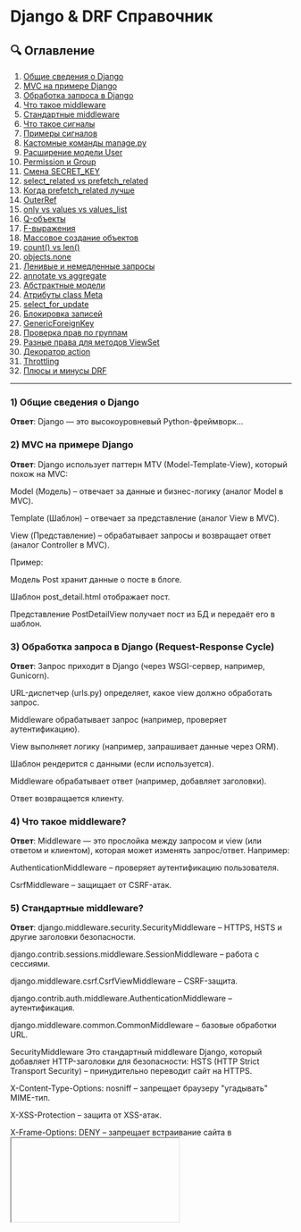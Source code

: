 # Django & DRF Справочник

## 🔍 Оглавление
1. [Общие сведения о Django](#1-общие-сведения-о-django)
2. [MVC на примере Django](#2-mvc-на-примере-django)
3. [Обработка запроса в Django](#3-обработка-запроса-в-django)
4. [Что такое middleware](#4-что-такое-middleware)
5. [Стандартные middleware](#5-стандартные-middleware)
6. [Что такое сигналы](#6-что-такое-сигналы)
7. [Примеры сигналов](#7-примеры-сигналов)
8. [Кастомные команды manage.py](#8-кастомные-команды-managepy)
9. [Расширение модели User](#9-расширение-модели-user)
10. [Permission и Group](#10-permission-и-group)
11. [Смена SECRET_KEY](#11-смена-secret_key)
12. [select_related vs prefetch_related](#12-select_related-vs-prefetch_related)
13. [Когда prefetch_related лучше](#13-когда-prefetch_related-лучше)
14. [OuterRef](#14-outerref)
15. [only vs values vs values_list](#15-only-vs-values-vs-values_list)
16. [Q-объекты](#16-q-объекты)
17. [F-выражения](#17-f-выражения)
18. [Массовое создание объектов](#18-массовое-создание-объектов)
19. [count() vs len()](#19-count-vs-len)
20. [objects.none](#20-objectsnone)
21. [Ленивые и немедленные запросы](#21-ленивые-и-немедленные-запросы)
22. [annotate vs aggregate](#22-annotate-vs-aggregate)
23. [Абстрактные модели](#23-абстрактные-модели)
24. [Атрибуты class Meta](#24-атрибуты-class-meta)
25. [select_for_update](#25-select_for_update)
26. [Блокировка записей](#26-блокировка-записей)
27. [GenericForeignKey](#27-genericforeignkey)
28. [Проверка прав по группам](#28-проверка-прав-по-группам)
29. [Разные права для методов ViewSet](#29-разные-права-для-методов-viewset)
30. [Декоратор action](#30-декоратор-action)
31. [Throttling](#31-throttling)
32. [Плюсы и минусы DRF](#32-плюсы-и-минусы-drf)

---

### 1) Общие сведения о Django
**Ответ**: Django — это высокоуровневый Python-фреймворк...


### 2) MVC на примере Django
**Ответ**: Django использует паттерн MTV (Model-Template-View), который похож на MVC:

Model (Модель) – отвечает за данные и бизнес-логику (аналог Model в MVC).

Template (Шаблон) – отвечает за представление (аналог View в MVC).

View (Представление) – обрабатывает запросы и возвращает ответ (аналог Controller в MVC).

Пример:

Модель Post хранит данные о посте в блоге.

Шаблон post_detail.html отображает пост.

Представление PostDetailView получает пост из БД и передаёт его в шаблон.

### 3) Обработка запроса в Django (Request-Response Cycle)
**Ответ**: Запрос приходит в Django (через WSGI-сервер, например, Gunicorn).

URL-диспетчер (urls.py) определяет, какое view должно обработать запрос.

Middleware обрабатывает запрос (например, проверяет аутентификацию).

View выполняет логику (например, запрашивает данные через ORM).

Шаблон рендерится с данными (если используется).

Middleware обрабатывает ответ (например, добавляет заголовки).

Ответ возвращается клиенту.

### 4) Что такое middleware?
**Ответ**: Middleware — это прослойка между запросом и view (или ответом и клиентом), которая может изменять запрос/ответ. Например:

AuthenticationMiddleware – проверяет аутентификацию пользователя.

CsrfMiddleware – защищает от CSRF-атак.

### 5) Стандартные middleware?
**Ответ**: django.middleware.security.SecurityMiddleware – HTTPS, HSTS и другие заголовки безопасности.

django.contrib.sessions.middleware.SessionMiddleware – работа с сессиями.

django.middleware.csrf.CsrfViewMiddleware – CSRF-защита.

django.contrib.auth.middleware.AuthenticationMiddleware – аутентификация.

django.middleware.common.CommonMiddleware – базовые обработки URL.

SecurityMiddleware
Это стандартный middleware Django, который добавляет HTTP-заголовки для безопасности:
HSTS (HTTP Strict Transport Security) – принудительно переводит сайт на HTTPS.

X-Content-Type-Options: nosniff – запрещает браузеру "угадывать" MIME-тип.

X-XSS-Protection – защита от XSS-атак.

X-Frame-Options: DENY – запрещает встраивание сайта в <iframe>.

### 6) Что такое сигналы?
**Ответ**: Сигналы — это механизм для выполнения кода при определённых событиях (например, сохранение модели или запрос к БД).

### 7) Примеры сигналов?
**Ответ**: pre_save, post_save – до/после сохранения модели.

pre_delete, post_delete – до/после удаления.

request_started, request_finished – начало/конец запроса.

m2m_changed – изменение ManyToMany-поля.

Пример:

python
from django.db.models.signals import post_save
from django.dispatch import receiver

@receiver(post_save, sender=User)
def user_created(sender, instance, created, **kwargs):
    if created:
        print("Новый пользователь создан!")
        
### 8) Кастомные команды manage.py?
**Ответ**: Создать файл management/commands/mycommand.py в приложении.

Унаследоваться от BaseCommand:

python
from django.core.management.base import BaseCommand

class Command(BaseCommand):
    help = "Описание команды"

    def handle(self, *args, **options):
        self.stdout.write("Hello, Django!")
Вызвать: python manage.py mycommand.

### 9) Расширение модели User?
**Ответ**: OneToOne-связь:

python
from django.contrib.auth.models import User

class Profile(models.Model):
    user = models.OneToOneField(User, on_delete=models.CASCADE)
    bio = models.TextField()
Proxy-модель (если нужно только добавить методы).

Абстрактный User (если нужна полная замена):

python
AUTH_USER_MODEL = "myapp.CustomUser"  # в settings.py

### 10) Permission и Group в Django?
**Ответ**:
Permission – права доступа (например, can_publish_post).

Group – группа пользователей с общими правами (например, "Редакторы").

Пример:

python
from django.contrib.auth.models import Group, Permission

editors = Group.objects.create(name="Редакторы")
permission = Permission.objects.get(codename="publish_post")
editors.permissions.add(permission)

### 11) Смена SECRET_KEY?
**Ответ**:
Сессии пользователей станут недействительными.

CSRF-токены перестанут работать.

Пароли, зашифрованные с его использованием (если использовался для хеширования), могут стать нечитаемыми.

### 12) select_related vs prefetch_related?
**Ответ**:
select_related – JOIN в SQL для ForeignKey и OneToOne.

prefetch_related – отдельный запрос для ManyToMany и reverse ForeignKey.

Пример:

python
# 1 запрос с JOIN
Author.objects.select_related('profile').get(id=1)

# 2 запроса: авторы + их книги
Author.objects.prefetch_related('books').all()

### 13) Когда prefetch_related лучше чем select_related для связи один ко многим?
**Ответ**:
Если у родителя много детей (например, у Автора 1000 Книг), prefetch_related может быть эффективнее, чтобы избежать огромного JOIN.

### 14) Что такое OuterRef?
**Ответ**:
OuterRef используется в подзапросах (например, в annotate).

Пример:

python
from django.db.models import OuterRef, Subquery

newest = Comment.objects.filter(post=OuterRef('pk')).order_by('-created_at')
Post.objects.annotate(newest_comment_text=Subquery(newest.values('text')[:1]))

### 15) Какая разница между only, values и values_list?
**Ответ**:
only('field') – загружает только указанные поля, но остальные доступны (ленивая загрузка).

values('field') – возвращает QuerySet словарей.

values_list('field', flat=True) – возвращает QuerySet кортежей (или значений, если flat=True).

### 16) Что такое Q-объекты?
**Ответ**:
Позволяют строить сложные запросы с OR, AND и NOT.

Пример:

python
from django.db.models import Q

Post.objects.filter(Q(title__startswith="Django") | Q(title__startswith="Python"))

### 17) Что такое F-выражения?
**Ответ**:
Позволяют ссылаться на значение поля в запросе.

Пример (увеличить счётчик):

python
from django.db.models import F

Product.objects.update(price=F('price') * 1.1)

### 18) Как создать 100 тысяч объектов в базе?
**Ответ**:
Через bulk_create:

python
objs = [MyModel(name=f"Object {i}") for i in range(100000)]
MyModel.objects.bulk_create(objs, batch_size=1000)  # Пакетами по 1000

Плюсы:

Уменьшает нагрузку на БД.

Работает в 10-100 раз быстрее, чем цикл с save().

Ограничения:

Не вызывает save() и сигналы (post_save и т.д.).

Не работает с auto_now_add (если не указать batch_size).

### 19) Почему надо использовать objects.count() вместо len(objects)?
**Ответ**:
count() делает SELECT COUNT(*) – быстро.

len() загружает все объекты в память – медленно.

### 20) Что делает objects.none?
**Ответ**:
Возвращает пустой QuerySet (полезно для начального значения в методах).

### 21) В каких случаях Django выполняет запросы немедленно, в каких лениво?
**Ответ**:
Лениво:

filter(), all(), exclude() – не выполняют запрос, пока не нужно реальное значение.

Немедленно:

len(), list(), итерация, bool(), count(), exists().

Ленивые (запрос выполняется только при обращении)
python
queryset = Book.objects.all()  # Запрос не выполнен
books = list(queryset)         # Запрос выполнен (SELECT * FROM books)
Немедленные (запрос выполняется сразу)
python
count = Book.objects.count()    # SELECT COUNT(*) FROM books
exists = Book.objects.exists()  # SELECT 1 FROM books LIMIT 1

### 22) В чём разница между annotate и aggregate?
**Ответ**:
annotate() – добавляет вычисляемое поле к каждому объекту.

aggregate() – возвращает общий результат (например, Avg, Sum).

Пример:

python
# Средний рейтинг каждого автора
Author.objects.annotate(avg_rating=Avg('books__rating'))

# Общий средний рейтинг всех книг
Book.objects.aggregate(Avg('rating'))

### 23) Что такое абстрактные модели?
**Ответ**:
Это модели, которые не создают таблицу в БД, но от них можно наследоваться.

Пример:

python
class TimestampModel(models.Model):
    created_at = models.DateTimeField(auto_now_add=True)
    updated_at = models.DateTimeField(auto_now=True)

    class Meta:
        abstract = True

class Post(TimestampModel):
    title = models.CharField(max_length=100)
    
### 24) Какие атрибуты у class Meta для моделей знаешь?
**Ответ**:
verbose_name – человекочитаемое имя.

ordering – сортировка по умолчанию (['-created_at']).

indexes – индексы ([models.Index(fields=['title'])]).

unique_together – уникальные комбинации полей.

### 25) Зачем нужен select_for_update?
**Ответ**:
Блокирует строки в БД для конкурентного доступа (используется в транзакциях).

Пример:

python
from django.db import transaction

with transaction.atomic():
    product = Product.objects.select_for_update().get(id=1)
    product.stock -= 1
    product.save()
    
### 26) Что будет если обратимся к записям, заблокированным через select_for_update?
**Ответ**:
Запрос будет ждать, пока блокировка не снимется (если nowait=False) или получит ошибку (если nowait=True).

### 27) GenericForeignKey?
**Ответ**:
Когда нужно связать модель с разными типами моделей (например, комментарии к Постам и Видео).

### 28) Проверка прав по группам?
**Ответ**:
Через permission_classes в DRF:

python
from rest_framework.permissions import BasePermission

class IsEditor(BasePermission):
    def has_permission(self, request, view):
        return request.user.groups.filter(name="Редакторы").exists()

class MyView(APIView):
    permission_classes = [IsEditor]
    
### 29) Разные права для методов ViewSet?
**Ответ**:
Через get_permissions:

python
class MyViewSet(ViewSet):
    def get_permissions(self):
        if self.action == 'create':
            return [IsAdminUser()]
        return [IsAuthenticated()]
        
### 30) Декоратор action?
**Ответ**:
Добавляет кастомные методы во ViewSet (например, @action(detail=True, methods=['post'])).

### 31) Throttling?
**Ответ**:
Throttling – ограничение количества запросов.

Настройка:

python
REST_FRAMEWORK = {
    'DEFAULT_THROTTLE_RATES': {
        'user': '100/hour',
    }
}

### 32) Плюсы и минусы DRF
**Ответ**:
**Плюсы**:
- Быстрое создание API
- Гибкость (сериализаторы, permissions, throttling)
- Поддержка REST

**Минусы**:
- Иногда избыточность
- Медленнее, чем чистое ASGI
